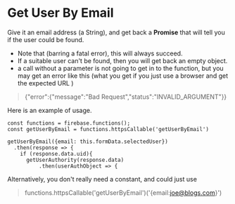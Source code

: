 # Get User By Email

Give it an email address (a String), and get back a **Promise** that will tell you if the user could be found.

* Note that (barring a fatal error), this will always succeed.
* If a suitable user can't be found, then you will get back an empty object.
* a call without a parameter is not going to get in to the function, but you may get an error like this (what you get if
  you just use a browser and get the expected URL )

> {"error":{"message":"Bad Request","status":"INVALID_ARGUMENT"}}

Here is an example of usage.

```
const functions = firebase.functions();
const getUserByEmail = functions.httpsCallable('getUserByEmail')

getUserByEmail({email: this.formData.selectedUser})
  .then(response => {
    if (response.data.uid){
      getUserAuthority(response.data)
          .then(userAuthObject => {
```

Alternatively, you don't really need a constant, and could just use

> functions.httpsCallable('getUserByEmail')('{email:joe@blogs.com}')

